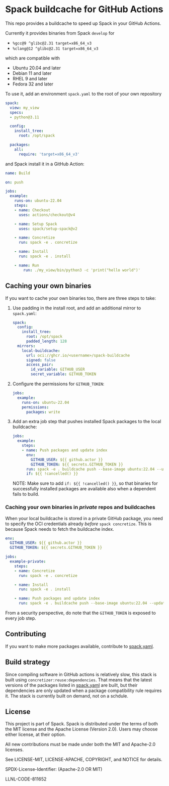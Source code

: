 # Spack buildcache for GitHub Actions

This repo provides a buildcache to speed up Spack in your GitHub Actions.

Currently it provides binaries from Spack `develop` for

- `%gcc@9 ^glibc@2.31 target=x86_64_v3`
- `%clang@12 ^glibc@2.31 target=x86_64_v3`

which are compatible with

- Ubuntu 20.04 and later
- Debian 11 and later
- RHEL 9 and later
- Fedora 32 and later

To use it, add an environment `spack.yaml` to the root of your own repository

```yaml
spack:
  view: my_view
  specs:
  - python@3.11

  config:
    install_tree:
      root: /opt/spack

  packages:
    all:
      require: 'target=x86_64_v3'
```

and Spack install it in a GitHub Action:

```yaml
name: Build

on: push

jobs:
  example:
    runs-on: ubuntu-22.04
    steps:
    - name: Checkout
      uses: actions/checkout@v4

    - name: Setup Spack
      uses: spack/setup-spack@v2

    - name: Concretize
      run: spack -e . concretize

    - name: Install
      run: spack -e . install

    - name: Run
        run: ./my_view/bin/python3 -c 'print("hello world")'
```

## Caching your own binaries

If you want to cache your own binaries too, there are three steps to take:

1. Use padding in the install root, and add an additional mirror to `spack.yaml`:

   ```yaml
   spack:
     config:
       install_tree:
         root: /opt/spack
         padded_length: 128
     mirrors:
       local-buildcache:
         url: oci://ghcr.io/<username>/spack-buildcache
         signed: false
         access_pair:
           id_variable: GITHUB_USER
           secret_variable: GITHUB_TOKEN

   ```

2. Configure the permissions for `GITHUB_TOKEN`:

   ```yaml
   jobs:
     example:
       runs-on: ubuntu-22.04
       permissions:
         packages: write
   ```

3. Add an extra job step that pushes installed Spack packages to the local
   buildcache:

   ```yaml
   jobs:
     example:
       steps:
       - name: Push packages and update index
         env:
           GITHUB_USER: ${{ github.actor }}
           GITHUB_TOKEN: ${{ secrets.GITHUB_TOKEN }}
         run: spack -e . buildcache push --base-image ubuntu:22.04 --update-index local-buildcache
         if: ${{ !cancelled() }}
   ```
   NOTE: Make sure to add `if: ${{ !cancelled() }}`, so that binaries for successfully
   installed packages are available also when a dependent fails to build.

### Caching your own binaries in *private* repos and buildcaches

When your local buildcache is stored in a private GitHub package,
you need to specify the OCI credentials already *before* `spack concretize`.
This is because Spack needs to fetch the buildcache index.

```yaml
env:
  GITHUB_USER: ${{ github.actor }}
  GITHUB_TOKEN: ${{ secrets.GITHUB_TOKEN }}

jobs:
  example-private:
    steps:
    - name: Concretize
      run: spack -e . concretize

    - name: Install
      run: spack -e . install

    - name: Push packages and update index
      run: spack -e . buildcache push --base-image ubuntu:22.04 --update-index local-buildcache
```

From a security perspective, do note that the `GITHUB_TOKEN` is exposed to every
job step.

## Contributing

If you want to make more packages available, contribute to
[spack.yaml](spack.yaml).

## Build strategy

Since compiling software in GitHub actions is relatively slow, this stack is
built using `concretizer:reuse:dependencies`. That means that the latest
versions of the packages listed in [spack.yaml](spack.yaml) are built, but
their dependencies are only updated when a package compatibility rule requires
it. The stack is currently built on demand, not on a schdule.

## License

This project is part of Spack. Spack is distributed under the terms of both the
MIT license and the Apache License (Version 2.0). Users may choose either
license, at their option.

All new contributions must be made under both the MIT and Apache-2.0 licenses.

See LICENSE-MIT, LICENSE-APACHE, COPYRIGHT, and NOTICE for details.

SPDX-License-Identifier: (Apache-2.0 OR MIT)

LLNL-CODE-811652
